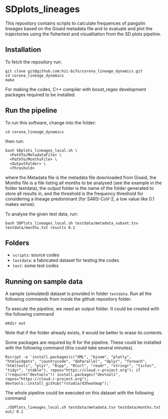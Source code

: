 # SDplots_lineages

This repository contains scripts to calculate frequences of pangolin lineages based on the Gisaid metadata file and to evaluate and plot the trajectories using the fishertest and visualitation from the SD plots pipeline.

## Installation
To fetch the repository run:
```shell
git clone git@github.com:hzi-bifo/corona_lineage_dynamics.git
cd corona_lineage_dynamics
make
```

For making the codes, C++ compiler with boost_regex development packages required to be installed.

## Run the pipeline
To run this software, change into the folder:
```shell
cd corona_lineage_dynamics
```

then run:
```shell
bash SDplots_lineages_local.sh \
  <PathTo/MetadataFile> \
  <PathTo/MonthsFile> \
  <OutputFolder> \
  <Threshold>
```

where the Metadata file is the metadata file downloaded from Gisaid, the Months file is a file listing all months to be analysed (see the example in the folder testdata), the output folder is the name of the folder generated to store all results in, and the threshold is the frequency threshold for considering a lineage predominant (for SARS-CoV-2, a low value like 0.1 makes sense). 


To analyse the given test data, run:
```shell
bash SDPlots_lineages_local.sh testdata/metadata_subset.tsv testdata/months.txt results 0.1
```

## Folders
* `scripts`: source codes
* `testdata`: a fabricated dataset for testing the codes
* `test`: some test codes

  
## Running on sample data
A sample (simulated) dataset is provided in folder `testdata`. Run all the following commands from inside the github repository folder.

To execute the pipeline, we need an output folder. It could be created with the following command
```
mkdir out
```
Note that if the folder already exists, it would be better to erase its contents.

Some packages are required by R for the pipeline. These could be installed with the following command (this could take several minutes).
```
Rscript -e 'install.packages(c("XML", "binom", "plotly", "htmlwidgets", "countrycode", "doParallel", "dplyr", "foreach", "htmltools", "plyr", "Rcpp", "RCurl", "readr", "stringr", "tictoc", "tidyr", "xtable"), repos="https://cloud.r-project.org"); if (!require("devtools")) install.packages("devtools", repos="https://cloud.r-project.org"); devtools::install_github("rstudio/d3heatmap");'
```

The whole pipeline could be executed on this dataset with the following command
```
./SDPlots_lineages_local.sh testdata/metadata.tsv testdata/months.txt out/ 0.1
```
  

